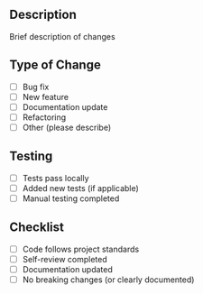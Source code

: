 ## Description
Brief description of changes

## Type of Change
- [ ] Bug fix
- [ ] New feature
- [ ] Documentation update
- [ ] Refactoring
- [ ] Other (please describe)

## Testing
- [ ] Tests pass locally
- [ ] Added new tests (if applicable)
- [ ] Manual testing completed

## Checklist
- [ ] Code follows project standards
- [ ] Self-review completed
- [ ] Documentation updated
- [ ] No breaking changes (or clearly documented)